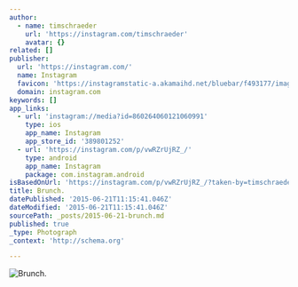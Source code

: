 ```yaml
---
author:
  - name: timschraeder
    url: 'https://instagram.com/timschraeder'
    avatar: {}
related: []
publisher:
  url: 'https://instagram.com/'
  name: Instagram
  favicon: 'https://instagramstatic-a.akamaihd.net/bluebar/f493177/images/ico/favicon.ico'
  domain: instagram.com
keywords: []
app_links:
  - url: 'instagram://media?id=860264060121060991'
    type: ios
    app_name: Instagram
    app_store_id: '389801252'
  - url: 'https://instagram.com/p/vwRZrUjRZ_/'
    type: android
    app_name: Instagram
    package: com.instagram.android
isBasedOnUrl: 'https://instagram.com/p/vwRZrUjRZ_/?taken-by=timschraeder'
title: Brunch.
datePublished: '2015-06-21T11:15:41.046Z'
dateModified: '2015-06-21T11:15:41.046Z'
sourcePath: _posts/2015-06-21-brunch.md
published: true
_type: Photograph
_context: 'http://schema.org'

---
```

![Brunch&period;](https://scontent.cdninstagram.com/hphotos-xap1/t51.2885-15/10808409_735360899890758_542881181_n.jpg)
